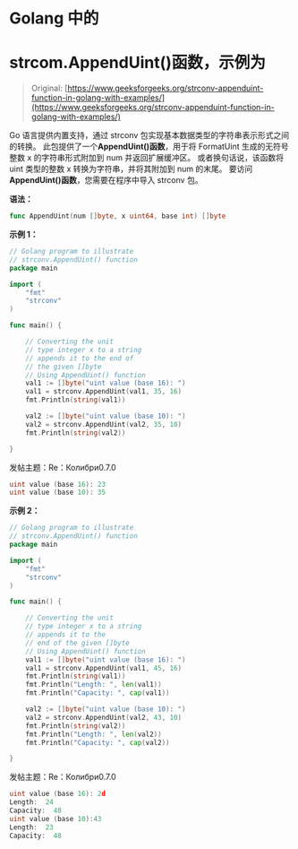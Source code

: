 # Golang 中的

# strcom.AppendUint()函数，示例为

> Original: [https://www.geeksforgeeks.org/strconv-appenduint-function-in-golang-with-examples/](https://www.geeksforgeeks.org/strconv-appenduint-function-in-golang-with-examples/)

Go 语言提供内置支持，通过 strconv 包实现基本数据类型的字符串表示形式之间的转换。 此包提供了一个**AppendUint()函数**，用于将 FormatUint 生成的无符号整数 x 的字符串形式附加到 num 并返回扩展缓冲区。 或者换句话说，该函数将 uint 类型的整数 x 转换为字符串，并将其附加到 num 的末尾。 要访问**AppendUint()函数**，您需要在程序中导入 strconv 包。

**语法：**

```go
func AppendUint(num []byte, x uint64, base int) []byte
```

**示例 1：**

```go
// Golang program to illustrate
// strconv.AppendUint() function
package main

import (
    "fmt"
    "strconv"
)

func main() {

    // Converting the unit
    // type integer x to a string
    // appends it to the end of
    // the given []byte
    // Using AppendUint() function
    val1 := []byte("uint value (base 16): ")
    val1 = strconv.AppendUint(val1, 35, 16)
    fmt.Println(string(val1))

    val2 := []byte("uint value (base 10): ")
    val2 = strconv.AppendUint(val2, 35, 10)
    fmt.Println(string(val2))

}
```

发帖主题：Re：Колибри0.7.0

```go
uint value (base 16): 23
uint value (base 10): 35

```

**示例 2：**

```go
// Golang program to illustrate
// strconv.AppendUint() function
package main

import (
    "fmt"
    "strconv"
)

func main() {

    // Converting the unit 
    // type integer x to a string
    // appends it to the 
    // end of the given []byte
    // Using AppendUint() function
    val1 := []byte("uint value (base 16): ")
    val1 = strconv.AppendUint(val1, 45, 16)
    fmt.Println(string(val1))
    fmt.Println("Length: ", len(val1))
    fmt.Println("Capacity: ", cap(val1))

    val2 := []byte("uint value (base 10): ")
    val2 = strconv.AppendUint(val2, 43, 10)
    fmt.Println(string(val2))
    fmt.Println("Length: ", len(val2))
    fmt.Println("Capacity: ", cap(val2))

}
```

发帖主题：Re：Колибри0.7.0

```go
uint value (base 16): 2d
Length:  24
Capacity:  48
uint value (base 10):43
Length:  23
Capacity:  48

```